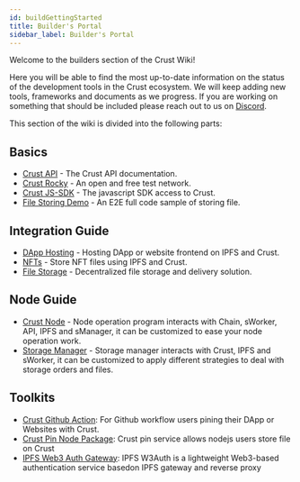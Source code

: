 ```yaml
---
id: buildGettingStarted
title: Builder's Portal
sidebar_label: Builder's Portal
---
```


Welcome to the builders section of the Crust Wiki!

Here you will be able to find the most up-to-date information on the status of the development tools in the Crust ecosystem. We will keep adding new tools, frameworks and documents as we progress. If you are working on something that should be included please reach out to us on [Discord](https://discord.gg/D97GGQndmx).

This section of the wiki is divided into the following parts:

## Basics

- [Crust API](https://apps.crust.network/docs/) - The Crust API documentation.
- [Crust Rocky](build-rocky-guidance.md) - An open and free test network.
- [Crust JS-SDK](https://github.com/crustio/crust.js) - The javascript SDK access to Crust.
- [File Storing Demo](build-file-storing-demo.md) - An E2E full code sample of storing file.

## Integration Guide

- [DApp Hosting](build-integration-website-hosting.md) - Hosting DApp or website frontend on IPFS and Crust.
- [NFTs](build-integration-nft-data.md) - Store NFT files using IPFS and Crust.
- [File Storage](build-integration-content-storage-delivery.md) - Decentralized file storage and delivery solution.

## Node Guide

- [Crust Node](build-node.md) - Node operation program interacts with Chain, sWorker, API, IPFS and sManager, it can be customized to ease your node operation work.
- [Storage Manager](build-smanager.md) - Storage manager interacts with Crust, IPFS and sWorker, it can be customized to apply different strategies to deal with storage orders and files.

## Toolkits

- [Crust Github Action](https://github.com/crustio/ipfs-crust-action): For Github workflow users pining their DApp or Websites with Crust.
- [Crust Pin Node Package](https://github.com/crustio/crust.js/tree/mainnet/packages/crust-pin): Crust pin service allows nodejs users store file on Crust
- [IPFS Web3 Auth Gateway](build-ipfs-web3-auth-gateway.md): IPFS W3Auth is a lightweight Web3-based authentication service basedon IPFS gateway and reverse proxy
